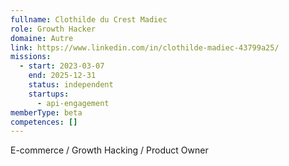 ```yaml
---
fullname: Clothilde du Crest Madiec
role: Growth Hacker
domaine: Autre
link: https://www.linkedin.com/in/clothilde-madiec-43799a25/
missions:
  - start: 2023-03-07
    end: 2025-12-31
    status: independent
    startups:
      - api-engagement
memberType: beta
competences: []
---
```

E-commerce / Growth Hacking / Product Owner